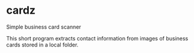 # cardz
Simple business card scanner

This short program extracts contact information from images of business cards stored in a local folder.
